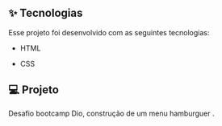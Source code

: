 
## ✨ Tecnologias

Esse projeto foi desenvolvido com as seguintes tecnologias:

- HTML

- CSS

  

## 💻 Projeto

Desafio bootcamp Dio, construção de um menu hamburguer .

